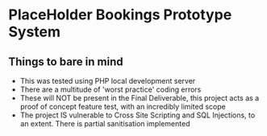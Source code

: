 # PlaceHolder Bookings Prototype System

## Things to bare in mind
+ This was tested using PHP local development server
+ There are a multitude of 'worst practice' coding errors
+ These will NOT be present in the Final Deliverable, this project acts as a proof of concept feature test, with an incredibly limited scope
+ The project IS vulnerable to Cross Site Scripting and SQL Injections, to an extent. There is partial sanitisation implemented


